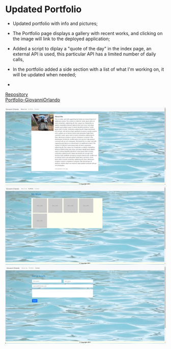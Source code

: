 # Updated Portfolio

- Updated portfolio with info and pictures;

- The Portfolio page displays a gallery with recent works, and clicking on the image will link to the deployed application;

- Added a script to diplay a "quote of the day" in the index page, an external API is used, this particular API has a limited number of daily calls,

- In the portfolio added a side section with a list of what I'm working on, it will be updated when needed;

-

[Repository](https://github.com/Gio86krt)\
[Portfolio-GiovanniOrlando](https://gio86krt.github.io/Responsiveness-Portfolio/)

![screenshot index](/assets/index.png)
![screenshot portfolio](/assets/portfolio.png)
![screenshot contacts](/assets/contact.png)
